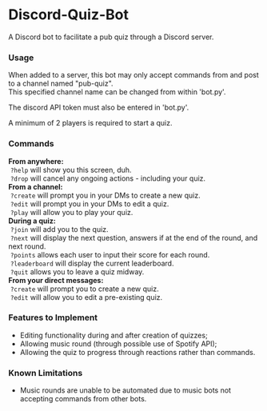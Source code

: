 # Discord-Quiz-Bot
A Discord bot to facilitate a pub quiz through a Discord server.

### Usage
When added to a server, this bot may only accept commands from and post to a channel named "pub-quiz".  
This specified channel name can be changed from within 'bot.py'.

The discord API token must also be entered in 'bot.py'.

A minimum of 2 players is required to start a quiz.

### Commands
**From anywhere:**  
&nbsp;`?help` will show you this screen, duh.  
&nbsp;`?drop` will cancel any ongoing actions - including your quiz.  
**From a channel:**  
&nbsp;`?create` will prompt you in your DMs to create a new quiz.  
&nbsp;`?edit` will prompt you in your DMs to edit a quiz.  
&nbsp;`?play` will allow you to play your quiz.  
**During a quiz:**  
&nbsp;`?join` will add you to the quiz.  
&nbsp;`?next` will display the next question, answers if at the end of the round, and next round.  
&nbsp;`?points` allows each user to input their score for each round.  
&nbsp;`?leaderboard` will display the current leaderboard.  
&nbsp;`?quit` allows you to leave a quiz midway.  
**From your direct messages:**  
&nbsp;`?create` will prompt you to create a new quiz.  
&nbsp;`?edit` will allow you to edit a pre-existing quiz.  

### Features to Implement
* Editing functionality during and after creation of quizzes;
* Allowing music round (through possible use of Spotify API);
* Allowing the quiz to progress through reactions rather than commands.

### Known Limitations
* Music rounds are unable to be automated due to music bots not accepting commands from other bots.